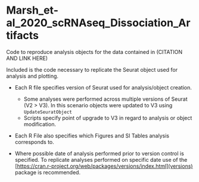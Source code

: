 # Marsh_et-al_2020_scRNAseq_Dissociation_Artifacts
Code to reproduce analysis objects for the data contained in (CITATION AND LINK HERE)

Included is the code necessary to replicate the Seurat object used for analysis and plotting.
- Each R file specifies version of Seurat used for analysis/object creation.
    - Some analyses were performed across multiple versions of Seurat (V2 > V3).  In this scenario objects were updated to V3 using `UpdateSeuratObject`
    - Scripts specify point of upgrade to V3 in regard to analysis or object modification.
- Each R File also specifies which Figures and SI Tables analysis corresponds to.

- Where possible date of analysis performed prior to version control is specified.  To replicate analyses performed on specific date use of the [https://cran.r-project.org/web/packages/versions/index.html](versions) package is recommended.
